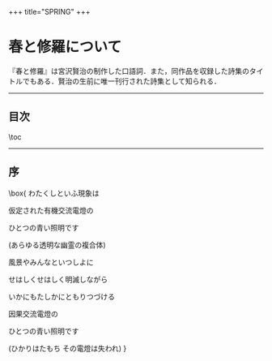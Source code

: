 +++
title="SPRING"
+++

# 春と修羅について

『春と修羅』は宮沢賢治の制作した口語詞．また，同作品を収録した詩集のタイトルでもある．賢治の生前に唯一刊行された詩集として知られる．

---

## 目次 <!-- omit -->

\toc

---

## 序

\box{
  わたくしといふ現象は

  仮定された有機交流電燈の

  ひとつの青い照明です

  (あらゆる透明な幽霊の複合体)

  風景やみんなといつしよに

  せはしくせはしく明滅しながら

  いかにもたしかにともりつづける

  因果交流電燈の

  ひとつの青い照明です

  (ひかりはたもち その電燈は失われ)
}